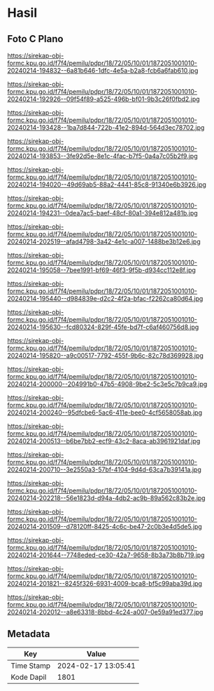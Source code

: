 # Hasil

## Foto C Plano

https://sirekap-obj-formc.kpu.go.id/f7f4/pemilu/pdpr/18/72/05/10/01/1872051001010-20240214-194832--6a81b646-1dfc-4e5a-b2a8-fcb6a6fab610.jpg

https://sirekap-obj-formc.kpu.go.id/f7f4/pemilu/pdpr/18/72/05/10/01/1872051001010-20240214-192926--09f54f89-a525-496b-bf01-9b3c26f0fbd2.jpg

https://sirekap-obj-formc.kpu.go.id/f7f4/pemilu/pdpr/18/72/05/10/01/1872051001010-20240214-193428--1ba7d844-722b-41e2-894d-564d3ec78702.jpg

https://sirekap-obj-formc.kpu.go.id/f7f4/pemilu/pdpr/18/72/05/10/01/1872051001010-20240214-193853--3fe92d5e-8e1c-4fac-b7f5-0a4a7c05b2f9.jpg

https://sirekap-obj-formc.kpu.go.id/f7f4/pemilu/pdpr/18/72/05/10/01/1872051001010-20240214-194020--49d69ab5-88a2-4441-85c8-91340e6b3926.jpg

https://sirekap-obj-formc.kpu.go.id/f7f4/pemilu/pdpr/18/72/05/10/01/1872051001010-20240214-194231--0dea7ac5-baef-48cf-80a1-394e812a481b.jpg

https://sirekap-obj-formc.kpu.go.id/f7f4/pemilu/pdpr/18/72/05/10/01/1872051001010-20240214-202519--afad4798-3a42-4e1c-a007-1488be3b12e6.jpg

https://sirekap-obj-formc.kpu.go.id/f7f4/pemilu/pdpr/18/72/05/10/01/1872051001010-20240214-195058--7bee1991-bf69-46f3-9f5b-d934cc112e8f.jpg

https://sirekap-obj-formc.kpu.go.id/f7f4/pemilu/pdpr/18/72/05/10/01/1872051001010-20240214-195440--d984839e-d2c2-4f2a-bfac-f2262ca80d64.jpg

https://sirekap-obj-formc.kpu.go.id/f7f4/pemilu/pdpr/18/72/05/10/01/1872051001010-20240214-195630--fcd80324-829f-45fe-bd7f-c6af460756d8.jpg

https://sirekap-obj-formc.kpu.go.id/f7f4/pemilu/pdpr/18/72/05/10/01/1872051001010-20240214-195820--a9c00517-7792-455f-9b6c-82c78d369928.jpg

https://sirekap-obj-formc.kpu.go.id/f7f4/pemilu/pdpr/18/72/05/10/01/1872051001010-20240214-200000--204991b0-47b5-4908-9be2-5c3e5c7b9ca9.jpg

https://sirekap-obj-formc.kpu.go.id/f7f4/pemilu/pdpr/18/72/05/10/01/1872051001010-20240214-200240--95dfcbe6-5ac6-411e-bee0-4cf5658058ab.jpg

https://sirekap-obj-formc.kpu.go.id/f7f4/pemilu/pdpr/18/72/05/10/01/1872051001010-20240214-200513--b6be7bb2-ecf9-43c2-8aca-ab3961921daf.jpg

https://sirekap-obj-formc.kpu.go.id/f7f4/pemilu/pdpr/18/72/05/10/01/1872051001010-20240214-200710--3e2550a3-57bf-4104-9d4d-63ca7b39141a.jpg

https://sirekap-obj-formc.kpu.go.id/f7f4/pemilu/pdpr/18/72/05/10/01/1872051001010-20240214-202218--56e1823d-d94a-4db2-ac9b-89a562c83b2e.jpg

https://sirekap-obj-formc.kpu.go.id/f7f4/pemilu/pdpr/18/72/05/10/01/1872051001010-20240214-201509--d78120ff-8425-4c6c-be47-2c0b3e4d5de5.jpg

https://sirekap-obj-formc.kpu.go.id/f7f4/pemilu/pdpr/18/72/05/10/01/1872051001010-20240214-201644--7748eded-ce30-42a7-9658-8b3a73b8b719.jpg

https://sirekap-obj-formc.kpu.go.id/f7f4/pemilu/pdpr/18/72/05/10/01/1872051001010-20240214-201821--8245f326-6931-4009-bca8-bf5c99aba39d.jpg

https://sirekap-obj-formc.kpu.go.id/f7f4/pemilu/pdpr/18/72/05/10/01/1872051001010-20240214-202012--a8e63318-8bbd-4c24-a007-0e59a91ed377.jpg


## Metadata

| Key        | Value               |
| ---------- | ------------------- |
| Time Stamp | 2024-02-17 13:05:41 |
| Kode Dapil | 1801                |



